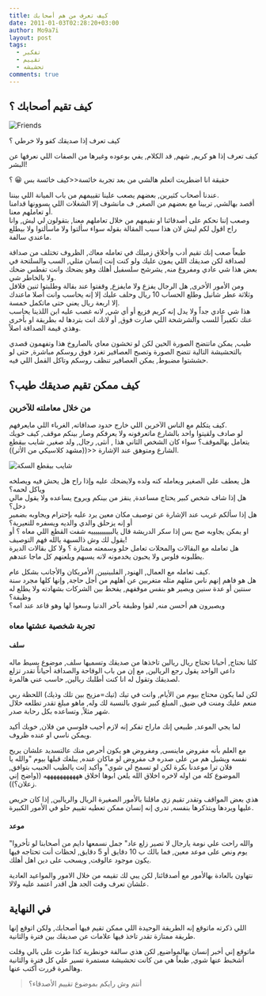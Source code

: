 ```yaml
---
title: كيف تعرف من هم أصحابك
date: 2011-01-03T02:28:20+03:00
author: Mo9a7i
layout: post
tags:
  - تفكير
  - تقييم
  - تحشيشه
comments: true
---
```

## كيف تقيم أصحابك ؟

![Friends](http://www.hespress.com/_img/friends_show_6.jpg)

كيف تعرف إذا صديقك كفو ولا خرطي ؟

كيف تعرف إذا هو كريم, شهم, قد الكلام, يفي بوعوده وغيرها من الصفات اللي نعرفها عن البشر!

حقيقة انا اضطريت اتعلم هالشي من بعد تجربة خائسة<<كيف خائسة بس 😀 ؟

عندنا أصحاب كثيرين, بعضهم يصعب علينا تقييمهم من باب الميانة اللي بيننا.  
أقصد بهالشي, تربينا مع بعضهم من الصغر, ف مانشوف إلا الشغلات اللي يسوونها قدامنا أو تعاملهم معنا.  
وصعب إننا نحكم على أصدقائنا او نقيمهم من خلال تعاملهم معنا, بتقولون لي ليش, وانا راح اقول لكم ليش لان هذا سبب المقالة بقوله سواء سألتوا ولا ماسألتوا ولا بيطلع ماعندي سالفة.

طبعاً صعب إنك تقيم أدب وأخلاق زميلك في تعامله معاك, الظروف تختلف من صداقة لصداقة لكن صديقك اللي يمون عليك ولو كنت إنت إنسان مثلي, السب والسلتحة في بعض هذا شي عادي ومفروغ منه, يشرشح سلسفيل أهلك وهو يضحك وانت تفطس ضحك ولا بالخاطر شي.  
ومن الأمور الأخرى, هل الرجال يفزع ولا مايفزع, وقفتوا عند بقالة وطلبتوا ثنين فلافل وثلاثة عطر شانيل وطلع الحساب 10 ريال وحلف عليك إلا إنه يحاسب وانت أصلا ماعندك إلا اربعة ريال يعني حتى ماتكمل خمسة.  
هذا شي عادي جداً ولا يدل إنه كريم فزيع أو أي شي, لانه غصب عليه ابن اللذينا يحاسب عنك تكفيراً للسب والشرشحة اللي صارت فوق, أو لانك انت بتردها له بطريقة او بأخرى وهذي قيمة الصداقة اصلاً.

طيب, يمكن ماتتضح الصورة الحين لكن لو تخشون معاي بالصاروخ هذا وتفهمون قصدي بالتحشيشة التالية تتضح الصورة وتصبح العصافير تغرد فوق روسكم مباشرة, حتى لو حششتوا مضبوط, يمكن العصافير تنظف روسكم وتاكل القمل اللي فيه.

## كيف ممكن تقيم صديقك طيب؟

### من خلال معاملته للآخرين

كيف يتكلم مع الناس الآخرين اللي خارج حدود صداقاته, الغرباء اللي مايعرفهم.  
لو صادف ولقيتوا واحد بالشارع ماتعرفونه ولا يعرفكم وصار بينكم موقف, كيف خويك يتعامل بهالموقف؟ سواء كان الشخص الثاني هذا , أنثى, رجال, ولد صغير, شايب بيقطع الشارع ومتوهق عند الإشارة <<((مشهد كلاسيكي من الأثر)).

![شايب بيقطع السكة](http://farm4.static.flickr.com/3541/3398192216_2b6f5e839d.jpg)

هل يعطف على الصغير ويعامله كنه ولده ولايضحك عليه وإذا راح هل يحش فيه ويصلخه وياكل لحمه؟  
هل إذا شاف شخص كبير يحتاج مساعدة, ينقز من بينكم ويروح يساعده ولا يقول مالي دخل؟  
هل إذا سألكم غريب عند الإشارة عن توصيف مكان معين يرد عليه بإحترام ويجاوبه بضمير أو إنه يزحلق والدي والديه ويسفره للنعيرية؟  
او يمكن يجاوبه صح بس إذا سكر الدريشة قال يالبيييييييييه شفت القطع اللي معاه ؟ أو يقول لك وش ذالسبهة يالله فهم التوصيف!  
هل تعامله مع البقالات والمحلات تعامل حلو وسمعته ممتازة ؟ ولا كل بقالات الديرة يطلبونه فلوس ولا يحبون يخدمونه لانه يسبهم ويلعنهم كل ماجا عندهم.

كيف تعامله مع العمال, الهنود, الفلبينيين, الأمريكان والأجانب بشكل عام.  
هل هو فاهم إنهم ناس مثلهم مثله متغربين عن أهلهم من أجل حاجة, وإنها كلها مجرد سنة سنتين أو عدة سنين ويصير هو بنفس موقفهم, يفحط بين الشركات بشهادته ولا يطلع له وظيفة؟  
ويصيرون هم أحسن منه, لقوا وظيفة بآخر الدنيا وسعوا لها وهو قاعد عند امه؟

### تجربة شخصية عشتها معاه

#### سلف

كلنا نحتاج, أحيانا تحتاج ريال ريالين تاخذها من صديقك وتسميها سلف, موضوع بسيط ماله داعي الواحد يقول رجع الريالين, مع إن من باب الوقاحة والصداقة أحياناً تقدر تزلع لصديقك وتقول له انا كنت أطلبك ريالين, حاسب عني هالمرة.

لكن لما يكون محتاج بيوم من الأيام, وانت في تيك (تيك=مزيج بين تلك وذيك) اللحظة ربي منعم عليك ومنت في ضيق, المبلغ كبير شوي بالنسبة لك وله, ماهو مبلغ تقدر تطلعه خلال شهر مثلاً, وتساعده بكل رحابة صدر.

لما يجي الموعد, طبيعي إنك ماراح تفكر إنه لازم أجيب فلوسي من فلان, خويك أكيد ويمكن ناسي او عنده ظروف.

مع العلم بأنه مفروض ماينسى, ومفروض هو يكون أحرص منك عالتسديد علشان يريح نفسه ويشيل هم من على صدره ف مفروض لو ماكان عنده, يبلغك قبلها بيوم "والله يا فلان ترا موعدنا بكرة لكن لو تسمح لي شوي" وأكيد إنت يالطيب الحبيب بتوافق, الموضوع كله من اوله لاخره اخلاق الله يلعن ابوها اخلاق هههههههههههه ((واضح إني زعلان؟)).

هذي بعض المواقف وتقدر تقيم زي ماقلنا بالأمور الصغيرة الريال والريالين, إذا كان حريص عليها ويردها ويتذكرها بنفسه, تدري إنه إنسان ممكن تعطيه تقييم حلو في الأمور الكبيرة.

#### موعد

"والله راحت علي نومة يارجال لا تصير زلع عاد" جمل نسمعها دايم من أصحابنا لو تأخروا يوم ونص على موعد معين, فما بالك ب 10 دقايق أو 5 دقايق, لحظات أنت تحتاجه فيها يكون موجود عالوقت, ويسحب على دين اهل أهلك.

نتهاون بالعادة بهالأمور مع أصدقائنا, لكن يبي لك تقيمه من خلال الامور والمواعيد العادية علشان تعرف وقت الجد هل اقدر اعتمد عليه ولالا.

## في النهاية

اللي ذكرته ماتوقع إنه الطريقة الوحيدة اللي ممكن تقيم فيها أصحابك, ولكن اتوقع إنها طريقة ممتازة تقدر تاخذ فيها علامات عن صديقك بين فترة والثانية.

ماتوقع إني أخبر إنسان بهالمواضيع, لكن هذي سالفة خونطرية كذا طرت على بالي وقلت أشخبط عنها شوي, طبعاً هي من كانت تحشيشة مستمرة تسير علي كل فترة والثانية وهالمرة قررت أكتب عنها.

> أنتم وش رايكم بموضوع تقييم الأصدقاء؟
